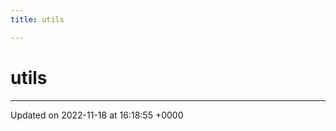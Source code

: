 ```yaml
---
title: utils

---
```


# utils








-------------------------------

Updated on 2022-11-18 at 16:18:55 +0000